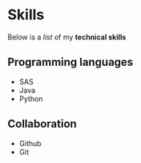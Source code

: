 # Skills

Below is a _list_ of my __technical skills__

## Programming languages
- SAS
- Java
- Python

## Collaboration 
- Github
- Git
